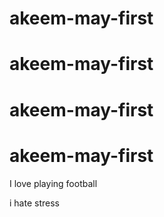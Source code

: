 # akeem-may-first
# akeem-may-first
# akeem-may-first
# akeem-may-first
I love playing football

i hate stress
